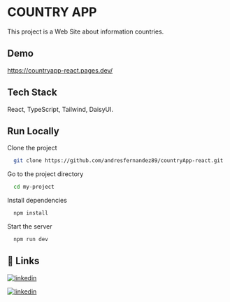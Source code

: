 
# COUNTRY APP

This project is a Web Site about information countries.


## Demo

https://countryapp-react.pages.dev/


## Tech Stack

React, TypeScript, Tailwind, DaisyUI.




## Run Locally

Clone the project

```bash
  git clone https://github.com/andresfernandez89/countryApp-react.git
```

Go to the project directory

```bash
  cd my-project
```

Install dependencies

```bash
  npm install
```

Start the server

```bash
  npm run dev
```


## 🔗 Links

[![linkedin](https://img.shields.io/badge/linkedin-0A66C2?style=for-the-badge&logo=linkedin&logoColor=white)](https://www.linkedin.com/in/andresfernandez89/)

[![linkedin](https://img.shields.io/badge/linkedin-0A66C2?style=for-the-badge&logo=linkedin&logoColor=white)](https://www.linkedin.com/in/nicolas-selicki-web-fullstack/)


